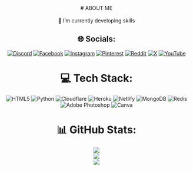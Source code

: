 <div align="center">
# ABOUT ME<br></br>
🌱 I’m currently developing skills


## 🌐 Socials:
[![Discord](https://img.shields.io/badge/Discord-%237289DA.svg?logo=discord&logoColor=white)](https://discord.gg/sabbir69x) [![Facebook](https://img.shields.io/badge/Facebook-%231877F2.svg?logo=Facebook&logoColor=white)](https://facebook.com/sabbir.69x) [![Instagram](https://img.shields.io/badge/Instagram-%23E4405F.svg?logo=Instagram&logoColor=white)](https://instagram.com/sabbir.69x) [![Pinterest](https://img.shields.io/badge/Pinterest-%23E60023.svg?logo=Pinterest&logoColor=white)](https://pinterest.com/sabbir69x) [![Reddit](https://img.shields.io/badge/Reddit-%23FF4500.svg?logo=Reddit&logoColor=white)](https://reddit.com/user/sabbir69x) [![X](https://img.shields.io/badge/X-black.svg?logo=X&logoColor=white)](https://x.com/sabbir69x) [![YouTube](https://img.shields.io/badge/YouTube-%23FF0000.svg?logo=YouTube&logoColor=white)](https://youtube.com/@sabbirsworld) 

# 💻 Tech Stack:
![HTML5](https://img.shields.io/badge/html5-%23E34F26.svg?style=flat-square&logo=html5&logoColor=white) ![Python](https://img.shields.io/badge/python-3670A0?style=flat-square&logo=python&logoColor=ffdd54) ![Cloudflare](https://img.shields.io/badge/Cloudflare-F38020?style=flat-square&logo=Cloudflare&logoColor=white) ![Heroku](https://img.shields.io/badge/heroku-%23430098.svg?style=flat-square&logo=heroku&logoColor=white) ![Netlify](https://img.shields.io/badge/netlify-%23000000.svg?style=flat-square&logo=netlify&logoColor=#00C7B7) ![MongoDB](https://img.shields.io/badge/MongoDB-%234ea94b.svg?style=flat-square&logo=mongodb&logoColor=white) ![Redis](https://img.shields.io/badge/redis-%23DD0031.svg?style=flat-square&logo=redis&logoColor=white) ![Adobe Photoshop](https://img.shields.io/badge/adobe%20photoshop-%2331A8FF.svg?style=flat-square&logo=adobe%20photoshop&logoColor=white) ![Canva](https://img.shields.io/badge/Canva-%2300C4CC.svg?style=flat-square&logo=Canva&logoColor=white)
# 📊 GitHub Stats:
![](https://github-readme-stats.vercel.app/api?username=sabbir69x&theme=algolia&hide_border=false&include_all_commits=true&count_private=false)<br/>
![](https://github-readme-streak-stats.herokuapp.com/?user=sabbir69x&theme=algolia&hide_border=false)<br/>
![](https://github-readme-stats.vercel.app/api/top-langs/?username=sabbir69x&theme=algolia&hide_border=false&include_all_commits=true&count_private=false&layout=compact)</div>

<!-- Proudly created with GPRM ( https://gprm.itsvg.in ) -->